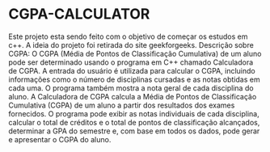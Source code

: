 # CGPA-CALCULATOR
Este projeto esta sendo feito com o objetivo de começar os estudos em c++. A ideia do projeto foi retirada do site geekforgeeks.
Descrição sobre CGPA:
O CGPA (Média de Pontos de Classificação Cumulativa) de um aluno pode ser determinado usando o programa em C++ chamado Calculadora de CGPA. A entrada do usuário é utilizada para calcular o CGPA, incluindo informações como o número de disciplinas cursadas e as notas obtidas em cada uma. O programa também mostra a nota geral de cada disciplina do aluno. A Calculadora de CGPA calcula a Média de Pontos de Classificação Cumulativa (CGPA) de um aluno a partir dos resultados dos exames fornecidos. O programa pode exibir as notas individuais de cada disciplina, calcular o total de créditos e o total de pontos de classificação alcançados, determinar a GPA do semestre e, com base em todos os dados, pode gerar e apresentar o CGPA do aluno.
